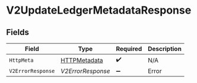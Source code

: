 # V2UpdateLedgerMetadataResponse


## Fields

| Field                                                   | Type                                                    | Required                                                | Description                                             |
| ------------------------------------------------------- | ------------------------------------------------------- | ------------------------------------------------------- | ------------------------------------------------------- |
| `HttpMeta`                                              | [HTTPMetadata](../../Models/Components/HTTPMetadata.md) | :heavy_check_mark:                                      | N/A                                                     |
| `V2ErrorResponse`                                       | *V2ErrorResponse*                                       | :heavy_minus_sign:                                      | Error                                                   |